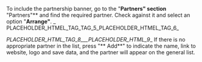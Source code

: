 To include the partnership banner, go to the "**Partners" section** "Partners"** and find the required partner. Check against it and select an option "**Arrange"**. _ PLACEHOLDER_HTMEL_TAG_TAG_5_PLACEHOLDER_HTMEL_TAG_6_<figcaption>_PLACEHOLDER_HTML_TAG_8___PLACEHOLDER_HTML_9__ If there is no appropriate partner in the list, press "** Add**" to indicate the name, link to website, logo and save data, and the partner will appear on the general list.